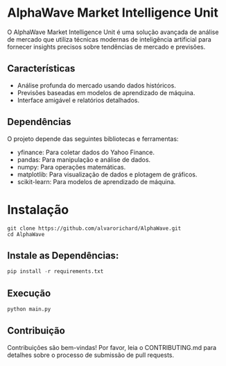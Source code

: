 # AlphaWave Market Intelligence Unit

O AlphaWave Market Intelligence Unit é uma solução avançada de análise de mercado que utiliza técnicas modernas de inteligência artificial para fornecer insights precisos sobre tendências de mercado e previsões.

## Características

* Análise profunda do mercado usando dados históricos.
* Previsões baseadas em modelos de aprendizado de máquina.
* Interface amigável e relatórios detalhados.

## Dependências

O projeto depende das seguintes bibliotecas e ferramentas:


* yfinance: Para coletar dados do Yahoo Finance.
* pandas: Para manipulação e análise de dados.
* numpy: Para operações matemáticas.
* matplotlib: Para visualização de dados e plotagem de gráficos.
* scikit-learn: Para modelos de aprendizado de máquina.

# Instalação

```shell
git clone https://github.com/alvarorichard/AlphaWave.git
cd AlphaWave
```
## Instale as Dependências:

```python
pip install -r requirements.txt
```

## Execução

```python
python main.py
```
## Contribuição
Contribuições são bem-vindas! Por favor, leia o CONTRIBUTING.md para detalhes sobre o processo de submissão de pull requests.


